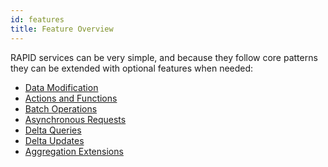 ```yaml
---
id: features
title: Feature Overview
---
```


RAPID services can be very simple,
and because they follow core patterns they can be extended with optional features when needed:

-   [Data Modification](./rapid-pro-data_modification.md)
-   [Actions and Functions](./rapid-pro-operations.md)
-   [Batch Operations](./rapid-pro-batch.md)
-   [Asynchronous Requests](./rapid-pro-asynchronous_requests.md)
-   [Delta Queries](./rapid-pro-delta_queries.md)
-   [Delta Updates](./rapid-pro-delta_updates.md)
-   [Aggregation Extensions](./rapid-pro-aggregation_extensions.md)
